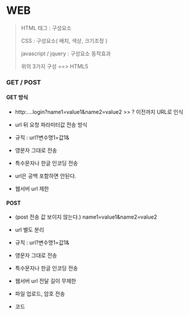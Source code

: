 # WEB

> HTML 태그 : 구성요소
>
> CSS : 구성요소( 배치, 색상, 크기조정 )
>
> javascript / jquery : 구성요소 동적효과
>
> 위의 3가지 구성 ==> HTML5 

### GET / POST

#### GET 방식

- http:....login?name1=value1&name2=value2 >> ? 이전까지 URL로 인식

- url 뒤 요청 파라미터값 전송 방식

- 규칙 : url?변수명1=값1&

- 영문자 그대로 전송

- 특수문자나 한글 인코딩 전송

- url은 공백 포함하면 안된다.

- 웹서버 url 제한



#### POST

- (post 전송 값 보이지 않는다.) name1=value1&name2=value2 

- url 별도 분리

- 규칙 : url?변수명1=값1&

- 영문자 그대로 전송

- 특수문자나 한글 인코딩 전송

- 웹서버 url 전달 길이 무제한

- 파일 업로드, 암호 전송

- 코드


